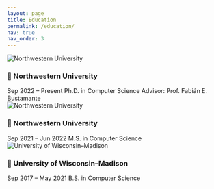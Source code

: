 ```yaml
---
layout: page
title: Education
permalink: /education/
nav: true
nav_order: 3
---
```


<div class="resume-section">
  <div class="resume-entry">
    <img class="resume-logo" src="{{ '/assets/img/northwestern.png' | relative_url }}" alt="Northwestern University">
    <div class="resume-body">
      <h3>🐾 Northwestern University</h3>
      <div class="resume-tags">
        <span class="resume-tag">Sep 2022 – Present</span>
        <span class="resume-tag">Ph.D. in Computer Science</span>
        <span class="resume-tag">Advisor: Prof. Fabián E. Bustamante</span>
      </div>
    </div>
  </div>
  <div class="resume-entry">
    <img class="resume-logo" src="{{ '/assets/img/northwestern.png' | relative_url }}" alt="Northwestern University">
    <div class="resume-body">
      <h3>🐾 Northwestern University</h3>
      <div class="resume-tags">
        <span class="resume-tag">Sep 2021 – Jun 2022</span>
        <span class="resume-tag">M.S. in Computer Science</span>
      </div>
    </div>
  </div>
  <div class="resume-entry">
    <img class="resume-logo" src="{{ '/assets/img/uw-madison.png' | relative_url }}" alt="University of Wisconsin–Madison">
    <div class="resume-body">
      <h3>🦡 University of Wisconsin–Madison</h3>
      <div class="resume-tags">
        <span class="resume-tag">Sep 2017 – May 2021</span>
        <span class="resume-tag">B.S. in Computer Science</span>
      </div>
    </div>
  </div>
</div>
